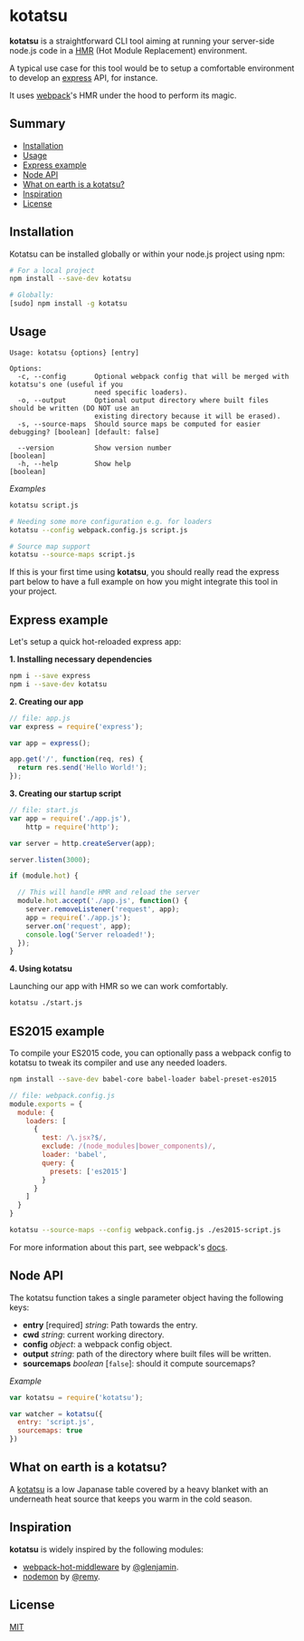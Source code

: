 # kotatsu

**kotatsu** is a straightforward CLI tool aiming at running your server-side node.js code in a [HMR](https://webpack.github.io/docs/hot-module-replacement.html) (Hot Module Replacement) environment.

A typical use case for this tool would be to setup a comfortable environment to develop an [express](http://expressjs.com/) API, for instance.

It uses [webpack](https://webpack.github.io/docs/)'s HMR under the hood to perform its magic.

## Summary

* [Installation](#installation)
* [Usage](#usage)
* [Express example](#express-example)
* [Node API](#node-api)
* [What on earth is a kotatsu?](#explanation)
* [Inspiration](#inspiration)
* [License](#license)

## Installation

Kotatsu can be installed globally or within your node.js project using npm:

```bash
# For a local project
npm install --save-dev kotatsu

# Globally:
[sudo] npm install -g kotatsu
```

## Usage

```
Usage: kotatsu {options} [entry]

Options:
  -c, --config       Optional webpack config that will be merged with kotatsu's one (useful if you
                     need specific loaders).
  -o, --output       Optional output directory where built files should be written (DO NOT use an
                     existing directory because it will be erased).
  -s, --source-maps  Should source maps be computed for easier debugging? [boolean] [default: false]

  --version          Show version number                                                   [boolean]
  -h, --help         Show help                                                             [boolean]
```

*Examples*

```bash
kotatsu script.js

# Needing some more configuration e.g. for loaders
kotatsu --config webpack.config.js script.js

# Source map support
kotatsu --source-maps script.js
```

If this is your first time using **kotatsu**, you should really read the express part below to have a full example on how you might integrate this tool in your project.

## Express example

Let's setup a quick hot-reloaded express app:

**1. Installing necessary dependencies**

```bash
npm i --save express
npm i --save-dev kotatsu
```

**2. Creating our app**

```js
// file: app.js
var express = require('express');

var app = express();

app.get('/', function(req, res) {
  return res.send('Hello World!');
});
```

**3. Creating our startup script**

```js
// file: start.js
var app = require('./app.js'),
    http = require('http');

var server = http.createServer(app);

server.listen(3000);

if (module.hot) {

  // This will handle HMR and reload the server
  module.hot.accept('./app.js', function() {
    server.removeListener('request', app);
    app = require('./app.js');
    server.on('request', app);
    console.log('Server reloaded!');
  });
}
```

**4. Using kotatsu**

Launching our app with HMR so we can work comfortably.

```bash
kotatsu ./start.js
```

## ES2015 example

To compile your ES2015 code, you can optionally pass a webpack config to kotatsu to tweak its compiler and use any needed loaders.

```bash
npm install --save-dev babel-core babel-loader babel-preset-es2015
```

```js
// file: webpack.config.js
module.exports = {
  module: {
    loaders: [
      {
        test: /\.jsx?$/,
        exclude: /(node_modules|bower_components)/,
        loader: 'babel',
        query: {
          presets: ['es2015']
        }
      }
    ]
  }
}
```

```bash
kotatsu --source-maps --config webpack.config.js ./es2015-script.js
```

For more information about this part, see webpack's [docs](https://webpack.github.io/docs/).

## Node API

The kotatsu function takes a single parameter object having the following keys:

* **entry** [required] *string*: Path towards the entry.
* **cwd** *string*: current working directory.
* **config** *object*: a webpack config object.
* **output** *string*: path of the directory where built files will be written.
* **sourcemaps** *boolean* [`false`]: should it compute sourcemaps?

*Example*

```js
var kotatsu = require('kotatsu');

var watcher = kotatsu({
  entry: 'script.js',
  sourcemaps: true
})
```

<h2 id="explanation">What on earth is a kotatsu?</h2>

A [kotatsu](https://en.wikipedia.org/wiki/Kotatsu) is a low Japanase table covered by a heavy blanket with an underneath heat source that keeps you warm in the cold season.

## Inspiration

**kotatsu** is widely inspired by the following modules:

- [webpack-hot-middleware](https://github.com/glenjamin/webpack-hot-middleware) by [@glenjamin](https://github.com/glenjamin).
- [nodemon](https://github.com/remy/nodemon) by [@remy](https://github.com/remy).

## License

[MIT](LICENSE.txt)

